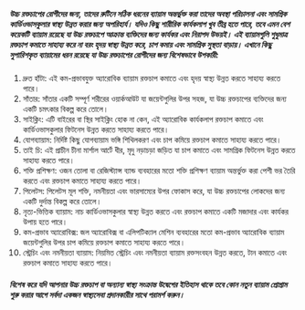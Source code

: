 ##### উচ্চ রক্তচাপের রোগীদের জন্য, তাদের রুটিনে সঠিক ধরনের ব্যায়াম অন্তর্ভুক্ত করা তাদের অবস্থা পরিচালনা এবং সামগ্রিক কার্ডিওভাসকুলার স্বাস্থ্য উন্নত করার জন্য অপরিহার্য। যদিও কিছু শারীরিক কার্যকলাপ খুব তীব্র হতে পারে, তবে এমন বেশ কয়েকটি ব্যায়াম রয়েছে যা উচ্চ রক্তচাপে আক্রান্ত ব্যক্তিদের জন্য কার্যকর এবং নিরাপদ উভয়ই। এই ব্যায়ামগুলি শুধুমাত্র রক্তচাপ কমাতে সাহায্য করে না বরং হৃদয় স্বাস্থ্য উন্নত করে, চাপ কমায় এবং সামগ্রিক সুস্থতা বাড়ায়। এখানে কিছু সুপারিশকৃত ব্যায়ামের ধরন রয়েছে যা উচ্চ রক্তচাপের রোগীদের জন্য বিশেষভাবে উপকারী:

1. দ্রুত হাঁটা: এই কম-প্রভাবযুক্ত অ্যারোবিক ব্যায়াম রক্তচাপ কমাতে এবং হৃদয় স্বাস্থ্য উন্নত করতে সাহায্য করতে পারে।
2. সাঁতার: সাঁতার একটি সম্পূর্ণ শরীরের ওয়ার্কআউট যা জয়েন্টগুলির উপর সহজ, যা উচ্চ রক্তচাপের ব্যক্তিদের জন্য একটি চমৎকার বিকল্প করে তোলে।
3. সাইক্লিং: এটি বাইরের বা স্থির সাইক্লিং হোক না কেন, এই অ্যারোবিক কার্যকলাপ রক্তচাপ কমাতে এবং কার্ডিওভাসকুলার ফিটনেস উন্নত করতে সাহায্য করতে পারে।
4. যোগব্যায়াম: নির্দিষ্ট কিছু যোগব্যায়াম ভঙ্গি শিথিলকরণ এবং চাপ কমিয়ে রক্তচাপ কমাতে সাহায্য করতে পারে।
5. তাই চি: এই প্রাচীন চীনা মার্শাল আর্টে ধীর, মৃদু নড়াচড়া জড়িত যা চাপ কমাতে এবং সামগ্রিক ফিটনেস উন্নত করতে সাহায্য করতে পারে।
6. শক্তি প্রশিক্ষণ: ওজন তোলা বা রেজিস্ট্যান্স ব্যান্ড ব্যবহারের মতো শক্তি প্রশিক্ষণ ব্যায়াম অন্তর্ভুক্ত করা পেশী ভর তৈরি করতে এবং রক্তচাপ কমাতে সাহায্য করতে পারে।
7. পিলেটস: পিলেটস মূল শক্তি, নমনীয়তা এবং ভারসাম্যের উপর ফোকাস করে, যা উচ্চ রক্তচাপের লোকদের জন্য একটি দুর্দান্ত বিকল্প করে তোলে।
8. নৃত্য-ভিত্তিক ব্যায়াম: নাচ কার্ডিওভাসকুলার স্বাস্থ্য উন্নত করতে এবং রক্তচাপ কমাতে একটি মজাদার এবং কার্যকর উপায় হতে পারে।
9. কম-প্রভাব অ্যারোবিক্স: জল অ্যারোবিক্স বা এলিপটিক্যাল মেশিন ব্যবহারের মতো কম-প্রভাব অ্যারোবিক ব্যায়াম জয়েন্টগুলির উপর চাপ কমিয়ে রক্তচাপ কমাতে সাহায্য করতে পারে।
10. স্ট্রেচিং এবং নমনীয়তা ব্যায়াম: নিয়মিত স্ট্রেচিং এবং নমনীয়তা ব্যায়াম রক্তসংবহন উন্নত করতে, টান কমাতে এবং রক্তচাপ কমাতে সাহায্য করতে পারে।

##### বিশেষ করে যদি আপনার উচ্চ রক্তচাপ বা অন্যান্য স্বাস্থ্য সংক্রান্ত উদ্বেগের ইতিহাস থাকে তবে কোন নতুন ব্যায়াম প্রোগ্রাম শুরু করার আগে সর্বদা একজন স্বাস্থ্যসেবা প্রদানকারীর সাথে পরামর্শ করুন।
